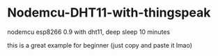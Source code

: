 # Nodemcu-DHT11-with-thingspeak
nodemcu esp8266 0.9 with dht11, deep sleep 10 minutes

this is a great example for beginner (just copy and paste it lmao)
